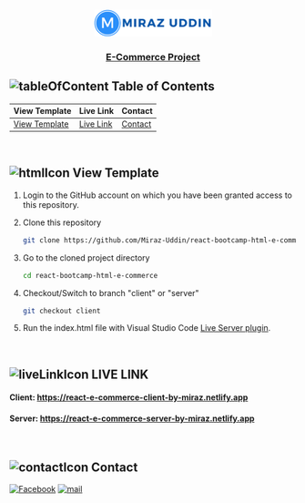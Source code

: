 <br />
 <p align="center">
    <img src="./logo.png" alt="Logo" width="207" height="47" />
    <h3 align="center "><a href="https://react-e-commerce-client-by-miraz.netlify.app" target="_blank" >E-Commerce Project</a></h3>
</p>

<!-- TABLE OF CONTENTS -->

## ![tableOfContent][tableofcontent-shield] Table of Contents

| View Template                    | Live Link                | Contact              |
| -------------------------------- | ------------------------ | -------------------- |
| [View Template](#-view-template) | [Live Link](#-live-link) | [Contact](#-contact) |

<br>

<!-- View Template -->

## ![htmlIcon][htmlicon-shield] View Template

1. Login to the GitHub account on which you have been granted access to this repository.

2. Clone this repository
   ```sh
   git clone https://github.com/Miraz-Uddin/react-bootcamp-html-e-commerce.git
   ```
3. Go to the cloned project directory
   ```sh
   cd react-bootcamp-html-e-commerce
   ```
4. Checkout/Switch to branch "client" or "server"
   ```sh
   git checkout client
   ```
5. Run the index.html file with Visual Studio Code [Live Server plugin](https://marketplace.visualstudio.com/items?itemName=ritwickdey.LiveServer).

<br>

<!-- LIVE LINK  -->

## ![liveLinkIcon][live-link-icon-shield] LIVE LINK

#### Client: https://react-e-commerce-client-by-miraz.netlify.app

#### Server: https://react-e-commerce-server-by-miraz.netlify.app

<br>

<!-- Contact  -->

## ![contactIcon][contacticon-shield] Contact

[![Facebook][facebook-shield]][facebook-url]
[![mail][mail-shield]][mail-url]

<!-- MARKDOWN LINKS & IMAGES -->

[facebook-shield]: https://img.shields.io/badge/-Facebook-black.svg?style=flat-square&logo=facebook&color=555&logoColor=white
[facebook-url]: https://www.facebook.com/profile.php?id=100083946927748
[thumbnail-shield]: https://i.ibb.co/d6hxnvd/Screenshot-50.png
[mail-shield]: https://img.shields.io/badge/%F0%9F%93%A7%20Email-mirazuddin0623%40gmail.com-blueviolet
[mail-url]: mailto:mirazuddin0623@gmail.com
[tableofcontent-shield]: https://img.icons8.com/external-flatart-icons-flat-flatarticons/28/undefined/external-direction-business-and-teamwork-flatart-icons-flat-flatarticons.png
[htmlicon-shield]: https://img.icons8.com/external-flaticons-flat-flat-icons/28/undefined/external-html-computer-programming-flaticons-flat-flat-icons.png
[contacticon-shield]: https://img.icons8.com/external-flaticons-lineal-color-flat-icons/28/undefined/external-support-communication-media-flaticons-lineal-color-flat-icons.png
[live-link-icon-shield]: https://img.icons8.com/nolan/28/domain.png

